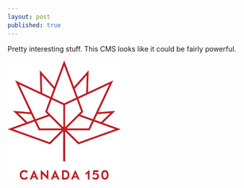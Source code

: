 ```yaml
---
layout: post
published: true
---
```



Pretty interesting stuff. This CMS looks like it could be fairly powerful.

![](/uploads/versions/canada150---x----228-242x---.png)